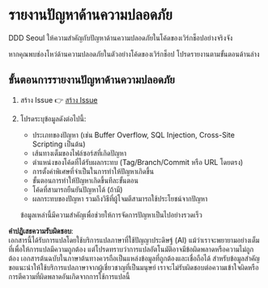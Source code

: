 # รายงานปัญหาด้านความปลอดภัย

DDD Seoul ให้ความสำคัญกับปัญหาด้านความปลอดภัยในโค้ดของเวิร์กช็อปอย่างจริงจัง

หากคุณพบช่องโหว่ด้านความปลอดภัยในตัวอย่างโค้ดของเวิร์กช็อป โปรดรายงานตามขั้นตอนด้านล่าง

## ขั้นตอนการรายงานปัญหาด้านความปลอดภัย

1. สร้าง Issue 👉 [สร้าง Issue](../../../../issues)
1. โปรดระบุข้อมูลดังต่อไปนี้:
    - ประเภทของปัญหา (เช่น Buffer Overflow, SQL Injection, Cross-Site Scripting เป็นต้น)
    - เส้นทางเต็มของไฟล์ซอร์สที่เกิดปัญหา
    - ตำแหน่งของโค้ดที่ได้รับผลกระทบ (Tag/Branch/Commit หรือ URL โดยตรง)
    - การตั้งค่าพิเศษที่จำเป็นในการทำให้ปัญหาเกิดขึ้น
    - ขั้นตอนการทำให้ปัญหาเกิดขึ้นทีละขั้นตอน
    - โค้ดที่สามารถยืนยันปัญหาได้ (ถ้ามี)
    - ผลกระทบของปัญหา รวมถึงวิธีที่ผู้โจมตีสามารถใช้ประโยชน์จากปัญหา

   ข้อมูลเหล่านี้มีความสำคัญเพื่อช่วยให้การจัดการปัญหาเป็นไปอย่างรวดเร็ว

**คำปฏิเสธความรับผิดชอบ**:  
เอกสารนี้ได้รับการแปลโดยใช้บริการแปลภาษาที่ใช้ปัญญาประดิษฐ์ (AI) แม้ว่าเราจะพยายามอย่างเต็มที่เพื่อให้การแปลมีความถูกต้อง แต่โปรดทราบว่าการแปลอัตโนมัติอาจมีข้อผิดพลาดหรือความไม่ถูกต้อง เอกสารต้นฉบับในภาษาต้นทางควรถือเป็นแหล่งข้อมูลที่ถูกต้องและเชื่อถือได้ สำหรับข้อมูลสำคัญ ขอแนะนำให้ใช้บริการแปลภาษาจากผู้เชี่ยวชาญที่เป็นมนุษย์ เราจะไม่รับผิดชอบต่อความเข้าใจผิดหรือการตีความที่ผิดพลาดอันเกิดจากการใช้การแปลนี้